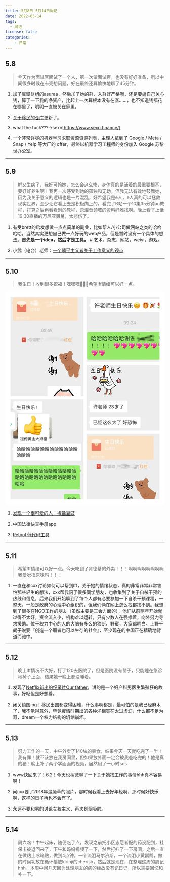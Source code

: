 ```yaml
---
title: 5月8日-5月14日周记
date: 2022-05-14
tags:
  - 周记
license: false
categories:
    - 日常
---
```


## 5.8
> 今天作为面试官面试了一个人，第一次做面试官，也没有好好准备，所以中间很多时候在卡壳想问题，好在最终还算愉快地聊了45分钟。
1. 加了豆瓣财组的asuraa，然后加了她的群，入群好严格哦，还是要逼自己关心钱，算了一下我的净资产，比起上一次算根本没有在涨......，也不知道钱都花在哪里了，明明一直被关在家里。

2. [关于移民的仓库](https://github.com/acacess/awesome-immigration)更新了。

3. what the fuck???→sexn[https://www.sexn.finance/]

4. 一个非常详尽的[机器学习求职资源资源列表](https://hollow-wood-560.notion.site/Coding-questions-FAANG-prep-9cdf280e5f30425fa188cbbaa6d1998c)，主理人拿到了 Google / Meta / Snap / Yelp 等大厂的 offer，最终以机器学习工程师的身份加入 Google 苏黎世办公室。

---
## 5.9
> lff又生病了，我好可怜她，怎么会这么惨，身体真的是活着的最重要根基，要好好养生啊！我再一次感受到她的孤独和无助，但我无法有效地鼓舞她，因为我关于意义的逻辑也是一片混乱，好希望我是e人，e人真的可以拯救现实世界，至少让它看上去是积极向上的。看完了B站一个10集35分钟au教程，打算之后再看看别的教程，录混音领域的资料好难找啊。晚上看了上话19:30直播的万尼亚舅舅，太悲伤了。

1. 有受brett的启发想做一点点简单的副业，比如帮人/小公司做网站之类的哈哈哈哈，当然其实更想自己做一点好玩的web产品，但是暂时没有一个具体的想法。**首先是一个idea，然后才是工具。** # 艺术，杂志，网站，weiyi，游戏。

2. 小武（电台）老师：[一个躺平主义者关于工作意义的观点](https://t.me/littlelittlehuman/57)

---
## 5.10
> 我生日！收到很多祝福！嘿嘿嘿🥰🥰🥰希望lff情绪可以好一点。

![感谢我的朋友们](稿定设计导出-20220514-180652.jpg)
1. [发现一个很可爱的人：椒盐豆豉](https://womenoverseas.com/t/topic/10564/3)

2. 中国法律快查手册app

3. [Retool 低代码工具](https://sspai.com/post/73013)

---
## 5.11
> 希望lff情绪可以好一点。今天吃到了肯德基的外卖！！！啊啊啊啊啊啊啊啊我爱吮指原味鸡！！！
1. 一直在和cxx讨论如何可以帮到lff，关于她的情绪状态，真的非常非常非常害怕那些轻生的想法，cxx帮我问了很多同学朋友，也收集到了关于自杀干预的热线和信息，后来我们开始聊到了每个人都有必要参加一下自杀干预课程，一整天，一般是政府的心理中心组织的，但我们俩在网上怎么找都找不到。我想到了很多在NGO工作的朋友（虽然主要是工会方面的），他们从前两年开始就过得不太好，资金流入少，机构难以运转，只有少数人在强撑着，向外努力寻求援助。位于权力中心的人的大脑有多么的独断、野蛮，大家都明白。上野千鹤子说要『创造一个弱者也可以生存的社会』，至少现在的中国正在精确地背道而驰中。

---
## 5.12
>晚上lff情况不大好，打了120去医院了，但是医院没有毯子，只能睡在急诊地椅子上面，结果她一晚上都没睡着。
1. 发现了[Netflix新出的纪录片Our father](https://movie.douban.com/subject/35872405/)，讲的是一个妇产科男医生繁殖狂的故事，好呕但是好想看。

2. 闭关锁国ing！移民出国都变得困难，什么事啊都是，最可怕的是我已经麻木了，我不觉得意外，毕竟疫情时期出的各种洋相实在太过虚幻，什么都不足为奇，dream一个权力结构的坍缩崩坏。

---
## 5.13
> 努力工作的一天，中午外卖了140块的零食，结果今天一天就吃完了一半！我有罪！就不该放在我房间里，但如果放外面一定会被我爸吃完的！他是真的猪！晚上补了两个学画画的视频，居然用了一小时sos
1. www快回来了！6.2！今天也稍微聊了一下关于她找工作的事情hhh真不容易啊！

2. 问cxx要了2018年混凝草的照片，那时候我看上去好年轻啊，那时候好快乐啊，这样的日子再也不会有了。

3. 永远不要和男的讨论女权主义，再次刻烟吸肺。

---
## 5.14
> 周六咯！中午起床，随便吃了点，发现之前托小区志愿者配的药没配到，社保卡被退回来了，下午和妈妈视频了一下，然后打扫了一下房间，之后一直在做粘土冰箱贴，做到4点钟，一个流泪马尔济斯，一个流泪小黄鹦鹉，做的时候功放在循环播放kirinji的cherish，然后就是现在，在整理这周的周记hhh，本周中间几天因为处理朋友的病的缘故没有记日记，所以需要回忆和补一下。